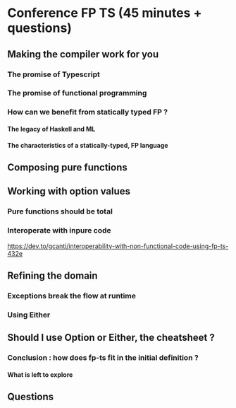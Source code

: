 # Conference FP TS (45 minutes + questions)

## Making the compiler work for you

### The promise of Typescript


### The promise of functional programming

### How can we benefit from statically typed FP ?

#### The legacy of Haskell and ML

#### The characteristics of a statically-typed, FP language

## Composing pure functions

## Working with option values

### Pure functions should be total

### Interoperate with inpure code

https://dev.to/gcanti/interoperability-with-non-functional-code-using-fp-ts-432e

## Refining the domain

### Exceptions break the flow at runtime

### Using Either

## Should I use Option or Either, the cheatsheet ?

### Conclusion : how does fp-ts fit in the initial definition ?

#### What is left to explore

## Questions
